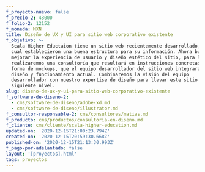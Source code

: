 ```yaml
---
f_proyecto-nuevo: false
f_precio-2: 48000
f_folio-2: 12152
f_moneda: MXN
title: Diseño de UX y UI para sitio web corporativo existente
f_objetivo: >-
  Scala Higher Eductaion tiene un sitio web recientemente desarrollado, con el
  cual establecieron una buena estructura para su información. Ahora buscan
  mejorar la experiencia de usuario y diseño estético del sitio, para lo cual
  realizaremos una consultoría que resultará en instrucciones concretas, en la
  forma de mockups, que el equipo desarrollador del sitio web integrará al
  diseño y funcionamiento actual. Combinaremos la visión del equipo
  desarrollador con nuestro expertise de diseño para llevar este sitio al
  siguiente nivel.
slug: diseno-de-ux-y-ui-para-sitio-web-corporativo-existente
f_software-de-diseno-2:
  - cms/software-de-diseno/adobe-xd.md
  - cms/software-de-diseno/illustrator.md
f_consultor-responsable-2: cms/consultores/matias.md
f_producto: cms/productos/consultoria-en-diseno.md
f_cliente: cms/cliente/scala-higher-education.md
updated-on: '2020-12-15T21:00:23.794Z'
created-on: '2020-12-15T20:59:30.668Z'
published-on: '2020-12-15T21:13:30.993Z'
f_pago-por-adelantado: false
layout: '[proyectos].html'
tags: proyectos
---
```



